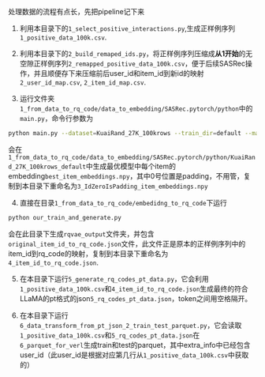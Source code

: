 处理数据的流程有点长，先把pipeline记下来

1. 利用本目录下的`1_select_positive_interactions.py`,生成正样例序列`1_positive_data_100k.csv`.

2. 利用本目录下的`2_build_remaped_ids.py`，将正样例序列压缩成**从1开始**的无空隙正样例序列`2_remapped_positive_data_100k.csv`，便于后续SASRec操作，并且顺便存下来压缩前后user_id和item_id到新id的映射`2_user_id_map.csv`, `2_item_id_map.csv`.

3. 运行文件夹`1_from_data_to_rq_code/data_to_embedding/SASRec.pytorch/python`中的`main.py`，命令行参数为
```sh
python main.py --dataset=KuaiRand_27K_100krows --train_dir=default --maxlen=200 --dropout_rate=0.2 --device=cuda
```
会在`1_from_data_to_rq_code/data_to_embedding/SASRec.pytorch/python/KuaiRand_27K_100krows_default`中生成最优模型中每个item的embedding`best_item_embeddings.npy`，其中0号位置是padding，不用管，复制到本目录下重命名为`3_IdZeroIsPadding_item_embeddings.npy`

4. 直接在目录`1_from_data_to_rq_code/embedidng_to_rq_code`下运行
```sh
python our_train_and_generate.py
```
会在此目录下生成`rqvae_output`文件夹，并包含`original_item_id_to_rq_code.json`文件，此文件正是原本的正样例序列中的item_id到rq_code的映射，复制到本目录下重命名为`4_item_id_to_rq_code.json`.

5. 在本目录下运行`5_generate_rq_codes_pt_data.py`，它会利用`1_positive_data_100k.csv`和`4_item_id_to_rq_code.json`生成最终的符合LLaMA的pt格式的json`5_rq_codes_pt_data.json`，token之间用空格隔开。

6. 在本目录下运行`6_data_transform_from_pt_json_2_train_test_parquet.py`，它会读取`1_positive_data_100k.csv`和`5_rq_codes_pt_data.json`在`6_parquet_for_verl`生成train和test的parquet，其中extra_info中已经包含user_id（此user_id是根据对应第几行从`1_positive_data_100k.csv`中获取的）